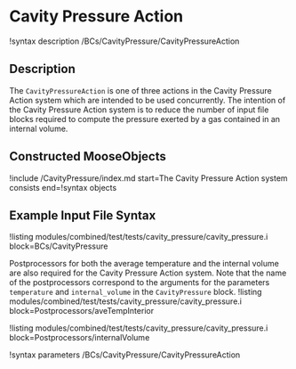 # Cavity Pressure Action
!syntax description /BCs/CavityPressure/CavityPressureAction

## Description
The `CavityPressureAction` is one of three actions in the Cavity Pressure Action system which are intended to be used concurrently.
The intention of the Cavity Pressure Action system is to reduce the number of input file blocks required to compute the pressure exerted by a gas contained in an internal volume.

## Constructed MooseObjects
!include /CavityPressure/index.md start=The Cavity Pressure Action system consists end=!syntax objects

## Example Input File Syntax
!listing modules/combined/test/tests/cavity_pressure/cavity_pressure.i block=BCs/CavityPressure

Postprocessors for both the average temperature and the internal volume are also required for the Cavity Pressure Action system. Note that the name of the postprocessors correspond to the arguments for the parameters `temperature` and `internal_volume` in the `CavityPressure` block.
!listing modules/combined/test/tests/cavity_pressure/cavity_pressure.i block=Postprocessors/aveTempInterior

!listing modules/combined/test/tests/cavity_pressure/cavity_pressure.i block=Postprocessors/internalVolume

!syntax parameters /BCs/CavityPressure/CavityPressureAction
